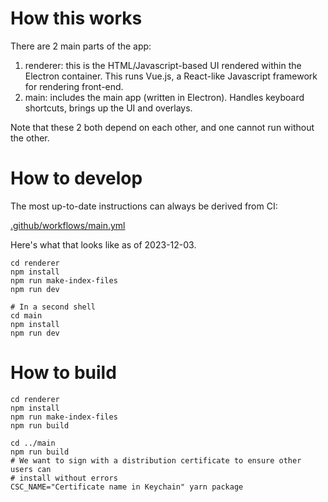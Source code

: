 # How this works

There are 2 main parts of the app:

1. renderer: this is the HTML/Javascript-based UI rendered within the Electron container. This runs Vue.js, a React-like Javascript framework for rendering front-end.
2. main: includes the main app (written in Electron). Handles keyboard shortcuts, brings up the UI and overlays.

Note that these 2 both depend on each other, and one cannot run without the other.

# How to develop

The most up-to-date instructions can always be derived from CI:

[.github/workflows/main.yml](https://github.com/Kvan7/Exiles-Exchange/blob/master/.github/workflows/main.yml)

Here's what that looks like as of 2023-12-03.

```shell
cd renderer
npm install
npm run make-index-files
npm run dev

# In a second shell
cd main
npm install
npm run dev
```

# How to build

```shell
cd renderer
npm install
npm run make-index-files
npm run build

cd ../main
npm run build
# We want to sign with a distribution certificate to ensure other users can
# install without errors
CSC_NAME="Certificate name in Keychain" yarn package
```
